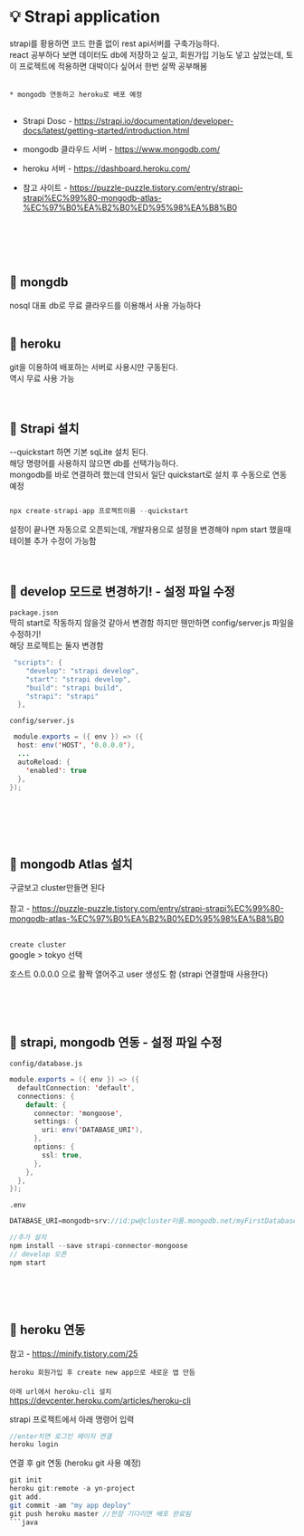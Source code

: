 # 💡 Strapi application

strapi를 황용하면 코드 한줄 없이 rest api서버를 구축가능하다. <br>
react 공부하다 보면 데이터도 db에 저장하고 싶고, 회원가입 기능도 넣고 싶었는데, 토이 프로젝트에 적용하면 대박이다 싶어서 한번 살짝 공부해봄
<br><br>

`* mongodb 연동하고 heroku로 배포 예정`
<br><br>

- Strapi Dosc - https://strapi.io/documentation/developer-docs/latest/getting-started/introduction.html 

- mongodb 클라우드 서버 - https://www.mongodb.com/

- heroku 서버 - https://dashboard.heroku.com/

- 참고 사이트 - https://puzzle-puzzle.tistory.com/entry/strapi-strapi%EC%99%80-mongodb-atlas-%EC%97%B0%EA%B2%B0%ED%95%98%EA%B8%B0

<br><br><br><br>

## 🎈 mongdb 
nosql 대표 db로 무료 클라우드를 이용해서 사용 가능하다
<br><br>
## 🎈 heroku
git을 이용하여 배포하는 서버로 사용시만 구동된다. <br>
역시 무료 사용 가능<br><br><br>


## 👀 Strapi 설치
--quickstart 하면 기본 sqLite 설치 된다.<br> 
해당 명령어를 사용하지 않으면 db를 선택가능하다. <br>
mongodb를 바로 연결하려 했는데 안되서 일단 quickstart로 설치 후 수동으로 연동 예정 <br>

```java

npx create-strapi-app 프로젝트이름 --quickstart

```

설정이 끝나면 자동으로 오픈되는데, 개발자용으로 설정을 변경해야 npm start 했을때 테이블 추가 수정이 가능함
<br><br><br>
## 👀  develop 모드로 변경하기! - 설정 파일 수정
`package.json`<br>
딱히 start로 작동하지 않을것 같아서 변경함 하지만 웬만하면 config/server.js 파일을 수정하기!<br>
해당 프로젝트는 둘자 변경함 <br>

```java
 "scripts": {
    "develop": "strapi develop",
    "start": "strapi develop",
    "build": "strapi build",
    "strapi": "strapi"
  },
```
`config/server.js`
```java
 module.exports = ({ env }) => ({
  host: env('HOST', '0.0.0.0'),
  ...
  autoReload: {
    'enabled': true
  },
});

```
<br><br><br><br>
## 👀  mongodb Atlas 설치
구글보고 cluster만들면 된다<br><br>
참고 - https://puzzle-puzzle.tistory.com/entry/strapi-strapi%EC%99%80-mongodb-atlas-%EC%97%B0%EA%B2%B0%ED%95%98%EA%B8%B0 <br><br>


 `create cluster `<br>
 google > tokyo 선택<br>

 호스트 0.0.0.0 으로 활짝 열어주고 user 생성도 함 (strapi 연결할때 사용한다)
 
<br><br><br>
## 👀  strapi, mongodb 연동 - 설정 파일 수정

`config/database.js`
```java
module.exports = ({ env }) => ({
  defaultConnection: 'default',
  connections: {
    default: {
      connector: 'mongoose',
      settings: {
        uri: env('DATABASE_URI'),
      },
      options: {
        ssl: true,
      },
    },
  },
});
```
`.env`
```java
DATABASE_URI=mongodb+srv://id:pw@cluster이름.mongodb.net/myFirstDatabase?retryWrites=true&w=majority
```


```java
//추가 설치
npm install --save strapi-connector-mongoose
// develop 오픈
npm start
```

<br><br><br>
## 👀 heroku 연동
참고 - https://minify.tistory.com/25 <br>

`heroku 회원가입 후 create new app으로 새로운 앱 만듬`<br><br>
`아래 url에서 heroku-cli 설치`<br>
https://devcenter.heroku.com/articles/heroku-cli<br>

strapi 프로젝트에서 아래 명령어 입력

```java
//enter치면 로그인 페이지 연결
heroku login

```
연결 후 git 연동 (heroku git 사용 예정)
```java
git init
heroku git:remote -a yn-project 
git add.
git commit -am "my app deploy"
git push heroku master //한참 기다리면 배포 완료됨 
```java